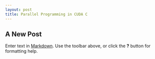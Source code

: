 ```yaml
---
layout: post
title: Parallel Programming in CUDA C
---
```


## A New Post

Enter text in [Markdown](http://daringfireball.net/projects/markdown/). Use the toolbar above, or click the **?** button for formatting help.
